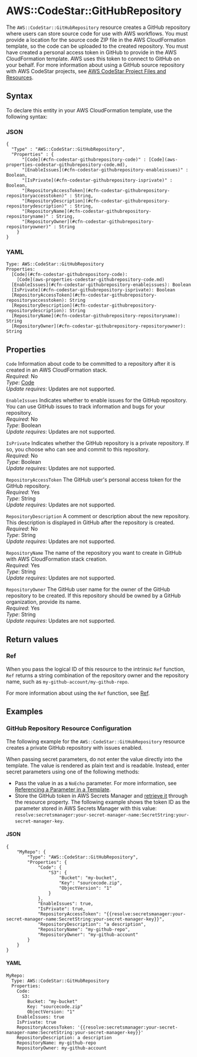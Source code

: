 # AWS::CodeStar::GitHubRepository<a name="aws-resource-codestar-githubrepository"></a>

The `AWS::CodeStar::GitHubRepository` resource creates a GitHub repository where users can store source code for use with AWS workflows\. You must provide a location for the source code ZIP file in the AWS CloudFormation template, so the code can be uploaded to the created repository\. You must have created a personal access token in GitHub to provide in the AWS CloudFormation template\. AWS uses this token to connect to GitHub on your behalf\. For more information about using a GitHub source repository with AWS CodeStar projects, see [AWS CodeStar Project Files and Resources](https://docs.aws.amazon.com/codestar/latest/userguide/templates.html#templates-whatis)\.

## Syntax<a name="aws-resource-codestar-githubrepository-syntax"></a>

To declare this entity in your AWS CloudFormation template, use the following syntax:

### JSON<a name="aws-resource-codestar-githubrepository-syntax.json"></a>

```
{
  "Type" : "AWS::CodeStar::GitHubRepository",
  "Properties" : {
      "[Code](#cfn-codestar-githubrepository-code)" : [Code](aws-properties-codestar-githubrepository-code.md),
      "[EnableIssues](#cfn-codestar-githubrepository-enableissues)" : Boolean,
      "[IsPrivate](#cfn-codestar-githubrepository-isprivate)" : Boolean,
      "[RepositoryAccessToken](#cfn-codestar-githubrepository-repositoryaccesstoken)" : String,
      "[RepositoryDescription](#cfn-codestar-githubrepository-repositorydescription)" : String,
      "[RepositoryName](#cfn-codestar-githubrepository-repositoryname)" : String,
      "[RepositoryOwner](#cfn-codestar-githubrepository-repositoryowner)" : String
    }
}
```

### YAML<a name="aws-resource-codestar-githubrepository-syntax.yaml"></a>

```
Type: AWS::CodeStar::GitHubRepository
Properties: 
  [Code](#cfn-codestar-githubrepository-code): 
    [Code](aws-properties-codestar-githubrepository-code.md)
  [EnableIssues](#cfn-codestar-githubrepository-enableissues): Boolean
  [IsPrivate](#cfn-codestar-githubrepository-isprivate): Boolean
  [RepositoryAccessToken](#cfn-codestar-githubrepository-repositoryaccesstoken): String
  [RepositoryDescription](#cfn-codestar-githubrepository-repositorydescription): String
  [RepositoryName](#cfn-codestar-githubrepository-repositoryname): String
  [RepositoryOwner](#cfn-codestar-githubrepository-repositoryowner): String
```

## Properties<a name="aws-resource-codestar-githubrepository-properties"></a>

`Code`  <a name="cfn-codestar-githubrepository-code"></a>
Information about code to be committed to a repository after it is created in an AWS CloudFormation stack\.   
*Required*: No  
*Type*: [Code](aws-properties-codestar-githubrepository-code.md)  
*Update requires*: Updates are not supported\.

`EnableIssues`  <a name="cfn-codestar-githubrepository-enableissues"></a>
Indicates whether to enable issues for the GitHub repository\. You can use GitHub issues to track information and bugs for your repository\.  
*Required*: No  
*Type*: Boolean  
*Update requires*: Updates are not supported\.

`IsPrivate`  <a name="cfn-codestar-githubrepository-isprivate"></a>
Indicates whether the GitHub repository is a private repository\. If so, you choose who can see and commit to this repository\.  
*Required*: No  
*Type*: Boolean  
*Update requires*: Updates are not supported\.

`RepositoryAccessToken`  <a name="cfn-codestar-githubrepository-repositoryaccesstoken"></a>
The GitHub user's personal access token for the GitHub repository\.  
*Required*: Yes  
*Type*: String  
*Update requires*: Updates are not supported\.

`RepositoryDescription`  <a name="cfn-codestar-githubrepository-repositorydescription"></a>
A comment or description about the new repository\. This description is displayed in GitHub after the repository is created\.  
*Required*: No  
*Type*: String  
*Update requires*: Updates are not supported\.

`RepositoryName`  <a name="cfn-codestar-githubrepository-repositoryname"></a>
The name of the repository you want to create in GitHub with AWS CloudFormation stack creation\.  
*Required*: Yes  
*Type*: String  
*Update requires*: Updates are not supported\.

`RepositoryOwner`  <a name="cfn-codestar-githubrepository-repositoryowner"></a>
The GitHub user name for the owner of the GitHub repository to be created\. If this repository should be owned by a GitHub organization, provide its name\.  
*Required*: Yes  
*Type*: String  
*Update requires*: Updates are not supported\.

## Return values<a name="aws-resource-codestar-githubrepository-return-values"></a>

### Ref<a name="aws-resource-codestar-githubrepository-return-values-ref"></a>

 When you pass the logical ID of this resource to the intrinsic `Ref` function, `Ref` returns a string combination of the repository owner and the repository name, such as `my-github-account/my-github-repo`\.

For more information about using the `Ref` function, see [Ref](https://docs.aws.amazon.com/AWSCloudFormation/latest/UserGuide/intrinsic-function-reference-ref.html)\.

## Examples<a name="aws-resource-codestar-githubrepository--examples"></a>

### GitHub Repository Resource Configuration<a name="aws-resource-codestar-githubrepository--examples--GitHub_Repository_Resource_Configuration"></a>

The following example for the `AWS::CodeStar::GitHubRepository` resource creates a private GitHub repository with issues enabled\.

When passing secret parameters, do not enter the value directly into the template\. The value is rendered as plain text and is readable\. Instead, enter secret parameters using one of the following methods:
+ Pass the value in as a `NoEcho` parameter\. For more information, see [Referencing a Parameter in a Template](https://docs.aws.amazon.com/AWSCloudFormation/latest/UserGuide/parameters-section-structure.html#parameters-section-structure-referencing)\.
+ Store the GitHub token in AWS Secrets Manager and [retrieve it](https://docs.aws.amazon.com/AWSCloudFormation/latest/UserGuide/dynamic-references.html#dynamic-references-secretsmanager) through the resource property\. The following example shows the token ID as the parameter stored in AWS Secrets Manager with this value: `resolve:secretsmanager:your-secret-manager-name:SecretString:your-secret-manager-key`\.

#### JSON<a name="aws-resource-codestar-githubrepository--examples--GitHub_Repository_Resource_Configuration--json"></a>

```
{
    "MyRepo": {
        "Type": "AWS::CodeStar::GitHubRepository",
        "Properties": {
            "Code": {
                "S3": {
                    "Bucket": "my-bucket",
                    "Key": "sourcecode.zip",
                    "ObjectVersion": "1"
                }
            },
            "EnableIssues": true,
            "IsPrivate": true,
            "RepositoryAccessToken": "{{resolve:secretsmanager:your-secret-manager-name:SecretString:your-secret-manager-key}}",
            "RepositoryDescription": "a description",
            "RepositoryName": "my-github-repo",
            "RepositoryOwner": "my-github-account"
        }
    }
}
```

#### YAML<a name="aws-resource-codestar-githubrepository--examples--GitHub_Repository_Resource_Configuration--yaml"></a>

```
MyRepo:
  Type: AWS::CodeStar::GitHubRepository
  Properties:
    Code:
      S3:
        Bucket: "my-bucket" 
        Key: "sourcecode.zip" 
        ObjectVersion: "1"
    EnableIssues: true
    IsPrivate: true
    RepositoryAccessToken: '{{resolve:secretsmanager:your-secret-manager-name:SecretString:your-secret-manager-key}}'
    RepositoryDescription: a description
    RepositoryName: my-github-repo
    RepositoryOwner: my-github-account
```
